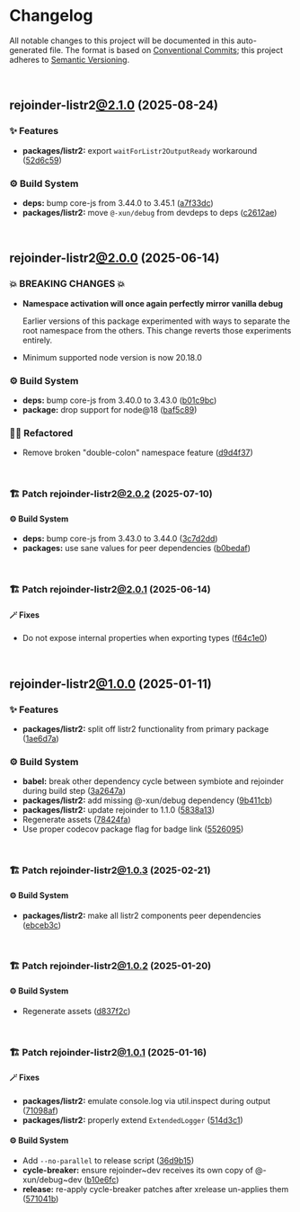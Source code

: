 # Changelog

All notable changes to this project will be documented in this auto-generated
file. The format is based on [Conventional Commits][1];
this project adheres to [Semantic Versioning][2].

<br />

## rejoinder-listr2[@2.1.0][3] (2025-08-24)

### ✨ Features

- **packages/listr2:** export `waitForListr2OutputReady` workaround ([52d6c59][4])

### ⚙️ Build System

- **deps:** bump core-js from 3.44.0 to 3.45.1 ([a7f33dc][5])
- **packages/listr2:** move `@-xun/debug` from devdeps to deps ([c2612ae][6])

<br />

## rejoinder-listr2[@2.0.0][7] (2025-06-14)

### 💥 BREAKING CHANGES 💥

- **Namespace activation will once again perfectly mirror vanilla debug**

  Earlier versions of this package experimented with ways to separate the root namespace from the others. This change reverts those experiments entirely.

- Minimum supported node version is now 20.18.0

### ⚙️ Build System

- **deps:** bump core-js from 3.40.0 to 3.43.0 ([b01c9bc][8])
- **package:** drop support for node\@18 ([baf5c89][9])

### 🧙🏿 Refactored

- Remove broken "double-colon" namespace feature ([d9d4f37][10])

<br />

### 🏗️ Patch rejoinder-listr2[@2.0.2][11] (2025-07-10)

#### ⚙️ Build System

- **deps:** bump core-js from 3.43.0 to 3.44.0 ([3c7d2dd][12])
- **packages:** use sane values for peer dependencies ([b0bedaf][13])

<br />

### 🏗️ Patch rejoinder-listr2[@2.0.1][14] (2025-06-14)

#### 🪄 Fixes

- Do not expose internal properties when exporting types ([f64c1e0][15])

<br />

## rejoinder-listr2[@1.0.0][16] (2025-01-11)

### ✨ Features

- **packages/listr2:** split off listr2 functionality from primary package ([1ae6d7a][17])

### ⚙️ Build System

- **babel:** break other dependency cycle between symbiote and rejoinder during build step ([3a2647a][18])
- **packages/listr2:** add missing @-xun/debug dependency ([9b411cb][19])
- **packages/listr2:** update rejoinder to 1.1.0 ([5838a13][20])
- Regenerate assets ([78424fa][21])
- Use proper codecov package flag for badge link ([5526095][22])

<br />

### 🏗️ Patch rejoinder-listr2[@1.0.3][23] (2025-02-21)

#### ⚙️ Build System

- **packages/listr2:** make all listr2 components peer dependencies ([ebceb3c][24])

<br />

### 🏗️ Patch rejoinder-listr2[@1.0.2][25] (2025-01-20)

#### ⚙️ Build System

- Regenerate assets ([d837f2c][26])

<br />

### 🏗️ Patch rejoinder-listr2[@1.0.1][27] (2025-01-16)

#### 🪄 Fixes

- **packages/listr2:** emulate console.log via util.inspect during output ([71098af][28])
- **packages/listr2:** properly extend `ExtendedLogger` ([514d3c1][29])

#### ⚙️ Build System

- Add `--no-parallel` to release script ([36d9b15][30])
- **cycle-breaker:** ensure rejoinder\~dev receives its own copy of @-xun/debug\~dev ([b10e6fc][31])
- **release:** re-apply cycle-breaker patches after xrelease un-applies them ([571041b][32])

[1]: https://conventionalcommits.org
[2]: https://semver.org
[3]: https://github.com/Xunnamius/rejoinder/compare/rejoinder-listr2@2.0.2...rejoinder-listr2@2.1.0
[4]: https://github.com/Xunnamius/rejoinder/commit/52d6c5986d373475d1c3a8376e976f7da1d1f9b6
[5]: https://github.com/Xunnamius/rejoinder/commit/a7f33dcc3e6007982f6b687e64063c3e680d1084
[6]: https://github.com/Xunnamius/rejoinder/commit/c2612aef66b4b21cfdeb6768b26b95963881ed3e
[7]: https://github.com/Xunnamius/rejoinder/compare/rejoinder-listr2@1.0.3...rejoinder-listr2@2.0.0
[8]: https://github.com/Xunnamius/rejoinder/commit/b01c9bc089488b02722519d911bc43d1c672b492
[9]: https://github.com/Xunnamius/rejoinder/commit/baf5c89e66b1bdacf31ca37e80d78e8f1b048530
[10]: https://github.com/Xunnamius/rejoinder/commit/d9d4f378320c4405c80cb306d8174b752def9292
[11]: https://github.com/Xunnamius/rejoinder/compare/rejoinder-listr2@2.0.1...rejoinder-listr2@2.0.2
[12]: https://github.com/Xunnamius/rejoinder/commit/3c7d2dda1af5ce518004ba342b8d746a9037f33c
[13]: https://github.com/Xunnamius/rejoinder/commit/b0bedaf49c491057360340dd6c98f4152d6c41a2
[14]: https://github.com/Xunnamius/rejoinder/compare/rejoinder-listr2@2.0.0...rejoinder-listr2@2.0.1
[15]: https://github.com/Xunnamius/rejoinder/commit/f64c1e0c19bc97c588be2ae8d7b20734d4ed6719
[16]: https://github.com/Xunnamius/rejoinder/compare/rejoinder-listr2@0.0.0-init...rejoinder-listr2@1.0.0
[17]: https://github.com/Xunnamius/rejoinder/commit/1ae6d7add578fdf5fc3d27121c96d3acc6bcd0b6
[18]: https://github.com/Xunnamius/rejoinder/commit/3a2647a4383d23c44984f5fba72936f803375d01
[19]: https://github.com/Xunnamius/rejoinder/commit/9b411cbf735ad2907a387f69e10bda651223208b
[20]: https://github.com/Xunnamius/rejoinder/commit/5838a1333ac9de7c91d67ae8237becbb22928097
[21]: https://github.com/Xunnamius/rejoinder/commit/78424fa8f7badb679969f17dc434d2444f557d0d
[22]: https://github.com/Xunnamius/rejoinder/commit/5526095585c560786bb4716fe2181814ff33c2ac
[23]: https://github.com/Xunnamius/rejoinder/compare/rejoinder-listr2@1.0.2...rejoinder-listr2@1.0.3
[24]: https://github.com/Xunnamius/rejoinder/commit/ebceb3c61ea83f6d772c86f8473a24ad60bca01b
[25]: https://github.com/Xunnamius/rejoinder/compare/rejoinder-listr2@1.0.1...rejoinder-listr2@1.0.2
[26]: https://github.com/Xunnamius/rejoinder/commit/d837f2cf51d0f744b1acb9f03c50dbfbe4361561
[27]: https://github.com/Xunnamius/rejoinder/compare/rejoinder-listr2@1.0.0...rejoinder-listr2@1.0.1
[28]: https://github.com/Xunnamius/rejoinder/commit/71098af7598078495b83dd5fb022fae812ef7cea
[29]: https://github.com/Xunnamius/rejoinder/commit/514d3c155403b5eb235d6e5fb5d6402fc7dafcdf
[30]: https://github.com/Xunnamius/rejoinder/commit/36d9b15a656e1eed5a50cdfe7fe502a22f0aa57f
[31]: https://github.com/Xunnamius/rejoinder/commit/b10e6fc514367aef02468efe7382c2a09b7d45d5
[32]: https://github.com/Xunnamius/rejoinder/commit/571041bf4746363a1355f6eb2e03d6c31e5b0a18
